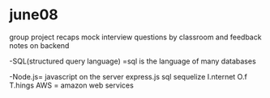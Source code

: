 # june08
group project recaps
mock interview questions by classroom and feedback
notes on backend

-SQL(structured query language) =sql is the language of many databases

-Node.js= javascript on the server
express.js
sql
sequelize
I.nternet O.f T.hings
AWS = amazon web services
